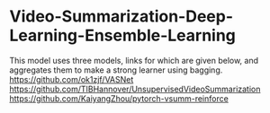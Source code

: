 # Video-Summarization-Deep-Learning-Ensemble-Learning
This model uses three models, links for which are given below, and aggregates them to make a strong learner using bagging.
https://github.com/ok1zjf/VASNet
https://github.com/TIBHannover/UnsupervisedVideoSummarization
https://github.com/KaiyangZhou/pytorch-vsumm-reinforce
